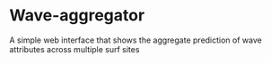 # Wave-aggregator
A simple web interface that shows the aggregate prediction of wave attributes across multiple surf sites
